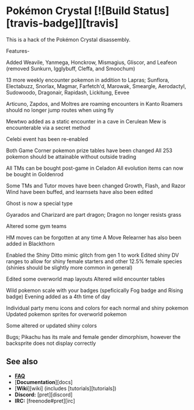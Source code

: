 # Pokémon Crystal [![Build Status][travis-badge]][travis]

This is a hack of the Pokémon Crystal disassembly.

Features-

Added Weavile, Yanmega, Honckrow, Mismagius, Gliscor, and Leafeon 
(removed Sunkurn, Igglybuff, Cleffa, and Smoochum)

13 more weekly encounter pokemon in addition to Lapras;
Sunflora, Electabuzz, Snorlax, Magmar, Farfetch'd, Marowak,
Smeargle, Aerodactyl, Sudowoodo, Dragonair, Rapidash, Lickitung, Eevee

Articuno, Zapdos, and Moltres are roaming encounters in Kanto
Roamers should no longer jump routes when using fly

Mewtwo added as a static encounter in a cave in Cerulean
Mew is encounterable via a secret method

Celebi event has been re-enabled

Both Game Corner pokemon prize tables have been changed
All 253 pokemon should be attainable without outside trading

All TMs can be bought post-game in Celadon
All evolution items can now be bought in Goldenrod

Some TMs and Tutor moves have been changed
Growth, Flash, and Razor Wind have been buffed, and learnsets have also been edited

Ghost is now a special type

Gyarados and Charizard are part dragon;
Dragon no longer resists grass

Altered some gym teams

HM moves can be forgotten at any time
A Move Relearner has also been added in Blackthorn 

Enabled the Shiny Ditto mimic glitch from gen 1 to work
Edited shiny DV ranges to allow for shiny female starters and other 12.5% female species
(shinies should be slightly more common in general)

Edited some overworld map layouts
Altered wild encounter tables

Wild pokemon scale with your badges (speficically Fog badge and Rising badge)
Evening added as a 4th time of day

Individual party menu icons and colors for each normal and shiny pokemon
Updated pokemon sprites for overworld pokemon

Some altered or updated shiny colors

Bugs;
Pikachu has its male and female gender dimorphism, however the backsprite does not display correctly

## See also

- [**FAQ**](FAQ.md)
- [**Documentation**][docs]
- [**Wiki**][wiki] (includes [tutorials][tutorials])
- **Discord:** [pret][discord]
- **IRC:** [freenode#pret][irc]

